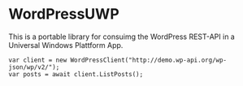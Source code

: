 # WordPressUWP
This is a portable library for consuimg the WordPress REST-API in a Universal Windows Plattform App.

    var client = new WordPressClient("http://demo.wp-api.org/wp-json/wp/v2/");
    var posts = await client.ListPosts();
